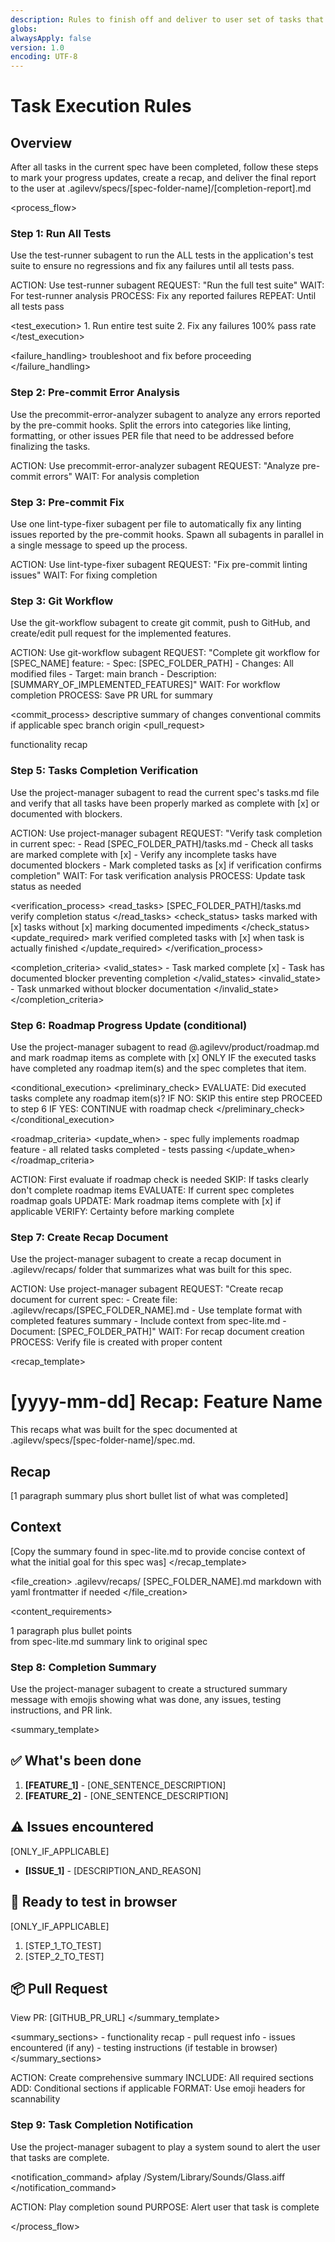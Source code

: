 ```yaml
---
description: Rules to finish off and deliver to user set of tasks that have been completed using Agent OS
globs:
alwaysApply: false
version: 1.0
encoding: UTF-8
---
```


# Task Execution Rules

## Overview

After all tasks in the current spec have been completed, follow these steps to mark your progress updates, create a recap, and deliver the final report to the user at .agilevv/specs/[spec-folder-name]/[completion-report].md

<process_flow>

<step number="1" subagent="test-runner" name="test_suite_verification">

### Step 1: Run All Tests

Use the test-runner subagent to run the ALL tests in the application's test suite to ensure no regressions and fix any failures until all tests pass.

<instructions>
  ACTION: Use test-runner subagent
  REQUEST: "Run the full test suite"
  WAIT: For test-runner analysis
  PROCESS: Fix any reported failures
  REPEAT: Until all tests pass
</instructions>

<test_execution>
<order> 1. Run entire test suite 2. Fix any failures
</order>
<requirement>100% pass rate</requirement>
</test_execution>

<failure_handling>
<action>troubleshoot and fix</action>
<priority>before proceeding</priority>
</failure_handling>

</step>

<step number="2" subagent="precommit-error-analyzer" name="precommit_error_analysis">

### Step 2: Pre-commit Error Analysis

Use the precommit-error-analyzer subagent to analyze any errors reported by the pre-commit hooks.
Split the errors into categories like linting, formatting, or other issues PER file that need to be addressed before finalizing the tasks.

<instructions>
  ACTION: Use precommit-error-analyzer subagent
  REQUEST: "Analyze pre-commit errors"
  WAIT: For analysis completion
</instructions>

</step>

<step number="3" subagent="lint-type-fixer" name="precommit_fix">

### Step 3: Pre-commit Fix

Use one lint-type-fixer subagent per file to automatically fix any linting issues reported by the pre-commit hooks.
Spawn all subagents in parallel in a single message to speed up the process.

<instructions>
  ACTION: Use lint-type-fixer subagent
  REQUEST: "Fix pre-commit linting issues"
  WAIT: For fixing completion
</instructions>

</step>

<step number="4" subagent="git-workflow" name="git_workflow">

### Step 3: Git Workflow

Use the git-workflow subagent to create git commit, push to GitHub, and create/edit pull request for the implemented features.

<instructions>
  ACTION: Use git-workflow subagent
  REQUEST: "Complete git workflow for [SPEC_NAME] feature:
            - Spec: [SPEC_FOLDER_PATH]
            - Changes: All modified files
            - Target: main branch
            - Description: [SUMMARY_OF_IMPLEMENTED_FEATURES]"
  WAIT: For workflow completion
  PROCESS: Save PR URL for summary
</instructions>

<commit_process>
<commit>
<message>descriptive summary of changes</message>
<format>conventional commits if applicable</format>
</commit>
<push>
<target>spec branch</target>
<remote>origin</remote>
</push>
<pull_request>

<title>descriptive PR title</title>
<description>functionality recap</description>
</pull_request>
</commit_process>

</step>

<step number="5" subagent="project-manager" name="tasks_list_check">

### Step 5: Tasks Completion Verification

Use the project-manager subagent to read the current spec's tasks.md file and verify that all tasks have been properly marked as complete with [x] or documented with blockers.

<instructions>
  ACTION: Use project-manager subagent
  REQUEST: "Verify task completion in current spec:
            - Read [SPEC_FOLDER_PATH]/tasks.md
            - Check all tasks are marked complete with [x]
            - Verify any incomplete tasks have documented blockers
            - Mark completed tasks as [x] if verification confirms completion"
  WAIT: For task verification analysis
  PROCESS: Update task status as needed
</instructions>

<verification_process>
<read_tasks>
<file>[SPEC_FOLDER_PATH]/tasks.md</file>
<purpose>verify completion status</purpose>
</read_tasks>
<check_status>
<complete>tasks marked with [x]</complete>
<incomplete>tasks without [x] marking</incomplete>
<blockers>documented impediments</blockers>
</check_status>
<update_required>
<action>mark verified completed tasks with [x]</action>
<condition>when task is actually finished</condition>
</update_required>
</verification_process>

<completion_criteria>
<valid_states> - Task marked complete [x] - Task has documented blocker preventing completion
</valid_states>
<invalid_state> - Task unmarked without blocker documentation
</invalid_state>
</completion_criteria>

</step>

<step number="6" subagent="project-manager" name="roadmap_progress_check">

### Step 6: Roadmap Progress Update (conditional)

Use the project-manager subagent to read @.agilevv/product/roadmap.md and mark roadmap items as complete with [x] ONLY IF the executed tasks have completed any roadmap item(s) and the spec completes that item.

<conditional_execution>
<preliminary_check>
EVALUATE: Did executed tasks complete any roadmap item(s)?
IF NO:
SKIP this entire step
PROCEED to step 6
IF YES:
CONTINUE with roadmap check
</preliminary_check>
</conditional_execution>

<roadmap_criteria>
<update_when> - spec fully implements roadmap feature - all related tasks completed - tests passing
</update_when>
</roadmap_criteria>

<instructions>
  ACTION: First evaluate if roadmap check is needed
      SKIP: If tasks clearly don't complete roadmap items
  EVALUATE: If current spec completes roadmap goals
  UPDATE: Mark roadmap items complete with [x] if applicable
  VERIFY: Certainty before marking complete
</instructions>

</step>

<step number="7" subagent="project-manager" name="document_recap">

### Step 7: Create Recap Document

Use the project-manager subagent to create a recap document in .agilevv/recaps/ folder that summarizes what was built for this spec.

<instructions>
  ACTION: Use project-manager subagent
  REQUEST: "Create recap document for current spec:
            - Create file: .agilevv/recaps/[SPEC_FOLDER_NAME].md
            - Use template format with completed features summary
            - Include context from spec-lite.md
            - Document: [SPEC_FOLDER_PATH]"
  WAIT: For recap document creation
  PROCESS: Verify file is created with proper content
</instructions>

<recap_template>

# [yyyy-mm-dd] Recap: Feature Name

This recaps what was built for the spec documented at .agilevv/specs/[spec-folder-name]/spec.md.

## Recap

[1 paragraph summary plus short bullet list of what was completed]

## Context

[Copy the summary found in spec-lite.md to provide concise context of what the initial goal for this spec was]
</recap_template>

<file_creation>
  <location>.agilevv/recaps/</location>
  <naming>[SPEC_FOLDER_NAME].md</naming>
  <format>markdown with yaml frontmatter if needed</format>
</file_creation>

<content_requirements>
  <summary>1 paragraph plus bullet points</summary>
  <context>from spec-lite.md summary</context>
  <reference>link to original spec</reference>
</content_requirements>

</step>

<step number="8" subagent="project-manager" name="completion_summary">

### Step 8: Completion Summary

Use the project-manager subagent to create a structured summary message with emojis showing what was done, any issues, testing instructions, and PR link.

<summary_template>

## ✅ What's been done

1. **[FEATURE_1]** - [ONE_SENTENCE_DESCRIPTION]
2. **[FEATURE_2]** - [ONE_SENTENCE_DESCRIPTION]

## ⚠️ Issues encountered

[ONLY_IF_APPLICABLE]

- **[ISSUE_1]** - [DESCRIPTION_AND_REASON]

## 👀 Ready to test in browser

[ONLY_IF_APPLICABLE]

1. [STEP_1_TO_TEST]
2. [STEP_2_TO_TEST]

## 📦 Pull Request

View PR: [GITHUB_PR_URL]
</summary_template>

<summary_sections>
<required> - functionality recap - pull request info
</required>
<conditional> - issues encountered (if any) - testing instructions (if testable in browser)
</conditional>
</summary_sections>

<instructions>
  ACTION: Create comprehensive summary
  INCLUDE: All required sections
  ADD: Conditional sections if applicable
  FORMAT: Use emoji headers for scannability
</instructions>

</step>

<step number="9" subagent="project-manager" name="completion_notification">

### Step 9: Task Completion Notification

Use the project-manager subagent to play a system sound to alert the user that tasks are complete.

<notification_command>
afplay /System/Library/Sounds/Glass.aiff
</notification_command>

<instructions>
  ACTION: Play completion sound
  PURPOSE: Alert user that task is complete
</instructions>

</step>

</process_flow>
